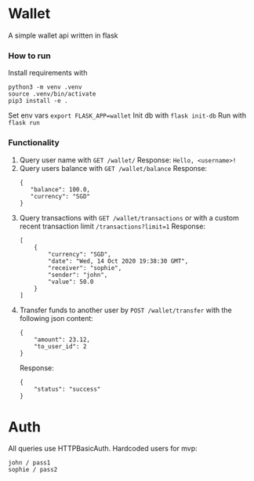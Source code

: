 # Wallet
A simple wallet api written in flask

### How to run
Install requirements with 
```
python3 -m venv .venv
source .venv/bin/activate
pip3 install -e .
```
Set env vars `export FLASK_APP=wallet`
Init db with `flask init-db`
Run with `flask run`

### Functionality
1) Query user name with `GET /wallet/`
    Response: 
    `Hello, <username>!`
2) Query users balance with `GET /wallet/balance` Response:
    ```
    {
       "balance": 100.0,
       "currency": "SGD"
    }
    ```
3) Query transactions with  `GET /wallet/transactions` or with a custom recent transaction limit `/transactions?limit=1` Response:
    ```
    [
        {
            "currency": "SGD",
            "date": "Wed, 14 Oct 2020 19:38:30 GMT",
            "receiver": "sophie",
            "sender": "john",
            "value": 50.0
        }
    ]
    ```
4) Transfer funds to another user by `POST /wallet/transfer` with the following json content: 
    ```
    {
        "amount": 23.12,
        "to_user_id": 2
    }
    ```
    Response:
    ```
    {
        "status": "success"
    }
    ```

# Auth
All queries use HTTPBasicAuth. 
Hardcoded users for mvp:
```
john / pass1
sophie / pass2
```
